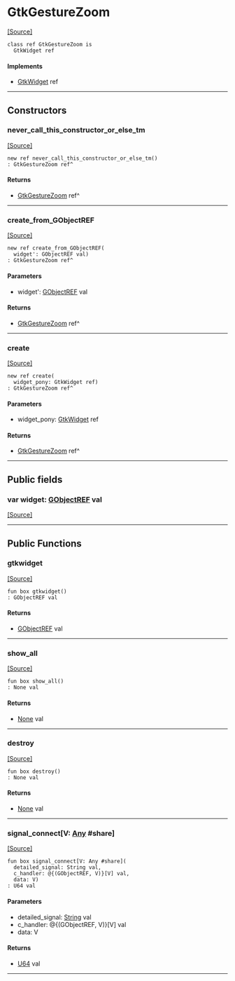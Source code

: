 # GtkGestureZoom
<span class="source-link">[[Source]](src/gtk3/GtkGestureZoom.md#L6)</span>
```pony
class ref GtkGestureZoom is
  GtkWidget ref
```

#### Implements

* [GtkWidget](gtk3-GtkWidget.md) ref

---

## Constructors

### never_call_this_constructor_or_else_tm
<span class="source-link">[[Source]](src/gtk3/GtkGestureZoom.md#L10)</span>


```pony
new ref never_call_this_constructor_or_else_tm()
: GtkGestureZoom ref^
```

#### Returns

* [GtkGestureZoom](gtk3-GtkGestureZoom.md) ref^

---

### create_from_GObjectREF
<span class="source-link">[[Source]](src/gtk3/GtkGestureZoom.md#L13)</span>


```pony
new ref create_from_GObjectREF(
  widget': GObjectREF val)
: GtkGestureZoom ref^
```
#### Parameters

*   widget': [GObjectREF](gtk3-..-gobject-GObjectREF.md) val

#### Returns

* [GtkGestureZoom](gtk3-GtkGestureZoom.md) ref^

---

### create
<span class="source-link">[[Source]](src/gtk3/GtkGestureZoom.md#L17)</span>


```pony
new ref create(
  widget_pony: GtkWidget ref)
: GtkGestureZoom ref^
```
#### Parameters

*   widget_pony: [GtkWidget](gtk3-GtkWidget.md) ref

#### Returns

* [GtkGestureZoom](gtk3-GtkGestureZoom.md) ref^

---

## Public fields

### var widget: [GObjectREF](gtk3-..-gobject-GObjectREF.md) val
<span class="source-link">[[Source]](src/gtk3/GtkGestureZoom.md#L7)</span>



---

## Public Functions

### gtkwidget
<span class="source-link">[[Source]](src/gtk3/GtkGestureZoom.md#L9)</span>


```pony
fun box gtkwidget()
: GObjectREF val
```

#### Returns

* [GObjectREF](gtk3-..-gobject-GObjectREF.md) val

---

### show_all
<span class="source-link">[[Source]](src/gtk3/GtkWidget.md#L4)</span>


```pony
fun box show_all()
: None val
```

#### Returns

* [None](builtin-None.md) val

---

### destroy
<span class="source-link">[[Source]](src/gtk3/GtkWidget.md#L10)</span>


```pony
fun box destroy()
: None val
```

#### Returns

* [None](builtin-None.md) val

---

### signal_connect\[V: [Any](builtin-Any.md) #share\]
<span class="source-link">[[Source]](src/gtk3/GtkWidget.md#L13)</span>


```pony
fun box signal_connect[V: Any #share](
  detailed_signal: String val,
  c_handler: @{(GObjectREF, V)}[V] val,
  data: V)
: U64 val
```
#### Parameters

*   detailed_signal: [String](builtin-String.md) val
*   c_handler: @{(GObjectREF, V)}[V] val
*   data: V

#### Returns

* [U64](builtin-U64.md) val

---

